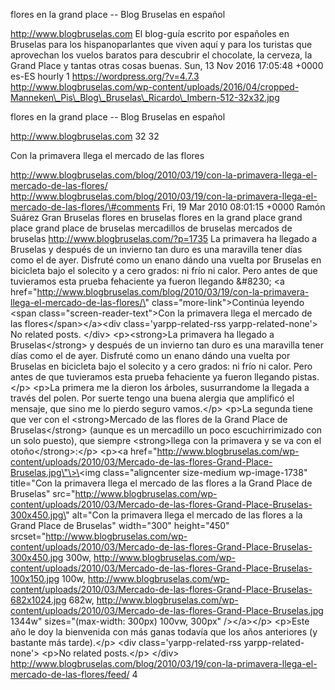 flores en la grand place -- Blog Bruselas en español

http://www.blogbruselas.com El blog-guía escrito por españoles en
Bruselas para los hispanoparlantes que viven aquí y para los turistas
que aprovechan los vuelos baratos para descubrir el chocolate, la
cerveza, la Grand Place y tantas otras cosas buenas. Sun, 13 Nov 2016
17:05:48 +0000 es-ES hourly 1 https://wordpress.org/?v=4.7.3
http://www.blogbruselas.com/wp-content/uploads/2016/04/cropped-Manneken\_Pis\_Blog\_Bruselas\_Ricardo\_Imbern-512-32x32.jpg

flores en la grand place -- Blog Bruselas en español

http://www.blogbruselas.com 32 32

Con la primavera llega el mercado de las flores

http://www.blogbruselas.com/blog/2010/03/19/con-la-primavera-llega-el-mercado-de-las-flores/
http://www.blogbruselas.com/blog/2010/03/19/con-la-primavera-llega-el-mercado-de-las-flores/\#comments
Fri, 19 Mar 2010 08:01:15 +0000 Ramón Suárez Gran Bruselas flores en
bruselas flores en la grand place grand place grand place de bruselas
mercadillos de bruselas mercados de bruselas
http://www.blogbruselas.com/?p=1735 La primavera ha llegado a Bruselas y
después de un invierno tan duro es una maravilla tener días como el de
ayer. Disfruté como un enano dándo una vuelta por Bruselas en bicicleta
bajo el solecito y a cero grados: ni frío ni calor. Pero antes de que
tuvieramos esta prueba fehaciente ya fueron llegando &\#8230; \<a
href=\"http://www.blogbruselas.com/blog/2010/03/19/con-la-primavera-llega-el-mercado-de-las-flores/\"
class=\"more-link\"\>Continúa leyendo \<span
class=\"screen-reader-text\"\>Con la primavera llega el mercado de las
flores\</span\>\</a\>\<div class=\'yarpp-related-rss
yarpp-related-none\'\> No related posts. \</div\> \<p\>\<strong\>La
primavera ha llegado a Bruselas\</strong\> y después de un invierno tan
duro es una maravilla tener días como el de ayer. Disfruté como un enano
dándo una vuelta por Bruselas en bicicleta bajo el solecito y a cero
grados: ni frío ni calor. Pero antes de que tuvieramos esta prueba
fehaciente ya fueron llegando pistas.\</p\> \<p\>La primera me la dieron
los árboles, susurrandome la llegada a través del polen. Por suerte
tengo una buena alergia que amplificó el mensaje, que sino me lo pierdo
seguro vamos.\</p\> \<p\>La segunda tiene que ver con el
\<strong\>Mercado de las flores de la Grand Place de Bruselas\</strong\>
(aunque es un mercadillo un poco escuchirrimizado con un solo puesto),
que siempre \<strong\>llega con la primavera y se va con el
otoño\</strong\>:\</p\> \<p\>\<a
href=\"http://www.blogbruselas.com/wp-content/uploads/2010/03/Mercado-de-las-flores-Grand-Place-Bruselas.jpg\"\>\<img
class=\"aligncenter size-medium wp-image-1738\" title=\"Con la primavera
llega el mercado de las flores a la Grand Place de Bruselas\"
src=\"http://www.blogbruselas.com/wp-content/uploads/2010/03/Mercado-de-las-flores-Grand-Place-Bruselas-300x450.jpg\"
alt=\"Con la primavera llega el mercado de las flores a la Grand Place
de Bruselas\" width=\"300\" height=\"450\"
srcset=\"http://www.blogbruselas.com/wp-content/uploads/2010/03/Mercado-de-las-flores-Grand-Place-Bruselas-300x450.jpg
300w,
http://www.blogbruselas.com/wp-content/uploads/2010/03/Mercado-de-las-flores-Grand-Place-Bruselas-100x150.jpg
100w,
http://www.blogbruselas.com/wp-content/uploads/2010/03/Mercado-de-las-flores-Grand-Place-Bruselas-682x1024.jpg
682w,
http://www.blogbruselas.com/wp-content/uploads/2010/03/Mercado-de-las-flores-Grand-Place-Bruselas.jpg
1344w\" sizes=\"(max-width: 300px) 100vw, 300px\" /\>\</a\>\</p\>
\<p\>Este año le doy la bienvenida con más ganas todavía que los años
anteriores (y bastante más tarde).\</p\> \<div class=\'yarpp-related-rss
yarpp-related-none\'\> \<p\>No related posts.\</p\> \</div\>
http://www.blogbruselas.com/blog/2010/03/19/con-la-primavera-llega-el-mercado-de-las-flores/feed/
4
